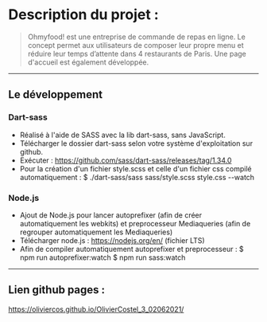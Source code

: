 # Description du projet : 
 > Ohmyfood! est une entreprise de commande de repas en ligne. Le concept permet aux utilisateurs de composer leur propre menu et  réduire leur temps d’attente dans 4 restaurants de Paris. Une page d'accueil est également développée.

***

## Le développement
### Dart-sass
* Réalisé à l'aide de SASS avec la lib dart-sass, sans JavaScript. 
* Télécharger le dossier dart-sass selon votre système d'exploitation sur github.
* Exécuter : https://github.com/sass/dart-sass/releases/tag/1.34.0
* Pour la création d'un fichier style.scss et celle d'un fichier css compilé automatiquement : 
$ ./dart-sass/sass sass/style.scss style.css --watch

### Node.js
* Ajout de Node.js pour lancer autoprefixer (afin de créer automatiquement les webkits) et preprocesseur Mediaqueries (afin de regrouper automatiquement les Mediaqueries)
* Télécharger node.js : https://nodejs.org/en/ (fichier LTS)
* Afin de compiler automatiquement autoprefixer et preprocesseur : 
$ npm run autoprefixer:watch
$ npm run sass:watch

***

## Lien github pages : 
https://oliviercos.github.io/OlivierCostel_3_02062021/